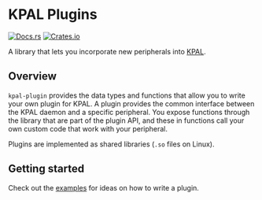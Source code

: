 # KPAL Plugins

[![Docs.rs](https://docs.rs/kpal-plugin/badge.svg)](https://docs.rs/kpal-plugin)
[![Crates.io](https://img.shields.io/crates/v/kpal-plugin)](https://crates.io/crates/kpal-plugin)

A library that lets you incorporate new peripherals into
[KPAL](https://github.com/kmdouglass/kpal).

## Overview

`kpal-plugin` provides the data types and functions that allow you to write your own plugin for
KPAL. A plugin provides the common interface between the KPAL daemon and a specific peripheral. You
expose functions through the library that are part of the plugin API, and these in functions call
your own custom code that work with your peripheral.

Plugins are implemented as shared libraries (`.so` files on Linux).

## Getting started

Check out the [examples](examples) for ideas on how to write a plugin.
